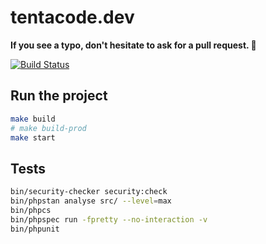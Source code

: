# tentacode.dev

**If you see a typo, don't hesitate to ask for a pull request. 🙏**

[![Build Status](https://travis-ci.org/tentacode/tentacode.dev.svg?branch=master)](https://travis-ci.org/tentacode/tentacode.dev)

## Run the project

```bash
make build
# make build-prod
make start
```

## Tests

```bash
bin/security-checker security:check
bin/phpstan analyse src/ --level=max
bin/phpcs
bin/phpspec run -fpretty --no-interaction -v
bin/phpunit
```